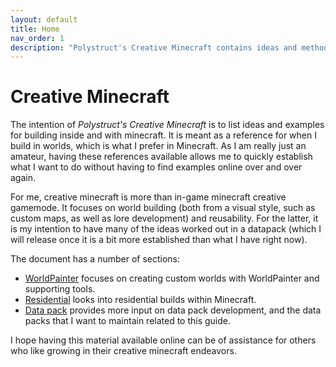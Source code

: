 ```yaml
---
layout: default
title: Home
nav_order: 1
description: "Polystruct's Creative Minecraft contains ideas and methods for building creatively"
---
```


# Creative Minecraft

The intention of *Polystruct's Creative Minecraft* is to list ideas and
examples for building inside and with minecraft. It is meant as a reference for
when I build in worlds, which is what I prefer in Minecraft. As I am really just 
an amateur, having these references available allows me to quickly establish what I
want to do without having to find examples online over and over again.

For me, creative minecraft is more than in-game minecraft creative gamemode. It
focuses on world building (both from a visual style, such as custom maps, as
well as lore development) and reusability. For the latter, it is my intention to
have many of the ideas worked out in a datapack (which I will release once it is
a bit more established than what I have right now).

The document has a number of sections:

- [WorldPainter](worldpainter/worldpainter.html) focuses on creating custom worlds with
  WorldPainter and supporting tools.
- [Residential](residential/residential.html) looks into residential builds
  within Minecraft. 
- [Data pack](datapack/datapack.html) provides more input on data pack
  development, and the data packs that I want to maintain related to this
  guide.

I hope having this material available online can be of assistance for others who
like growing in their creative minecraft endeavors.


